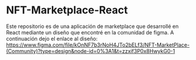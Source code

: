 # NFT-Marketplace-React
Este repositorio es de una aplicación de marketplace que desarrollé en React mediante un diseño que encontré en la comunidad de figma.
A continuación dejo el enlace al diseño:
https://www.figma.com/file/kOnNF7b3rNoH4JTo2bELf3/NFT-MarketPlace-(Community)?type=design&node-id=0%3A1&t=zzxif3P0x8HwykG0-1
